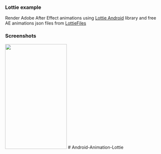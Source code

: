 ### Lottie example
Render Adobe After Effect animations using [Lottie Android](https://github.com/airbnb/lottie-android) library and free AE animations json files from [LottieFiles](https://www.lottiefiles.com/)

### Screenshots
<img src="./images/screenshots.gif" width="200" height="342">
# Android-Animation-Lottie
